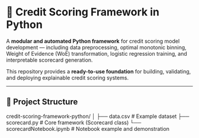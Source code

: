 # 🧮 Credit Scoring Framework in Python

A **modular and automated Python framework** for credit scoring model development — including data preprocessing, optimal monotonic binning, Weight of Evidence (WoE) transformation, logistic regression training, and interpretable scorecard generation.

This repository provides a **ready-to-use foundation** for building, validating, and deploying explainable credit scoring systems.

---

## 📁 Project Structure

credit-scoring-framework-python/
│
├── data.csv # Example dataset
├── scorecard.py # Core framework (Scorecard class)
└── scorecardNotebook.ipynb # Notebook example and demonstration
